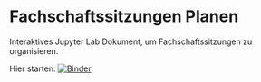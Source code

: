 # Fachschaftssitzungen Planen

Interaktives Jupyter Lab Dokument, um Fachschaftssitzungen zu organisieren.

Hier starten:
[![Binder](https://mybinder.org/badge_logo.svg)](https://mybinder.org/v2/gh/kopp/FachschaftssitzungenPlanen/master?filepath=FachschaftssitzungenPlanen.ipynb)
